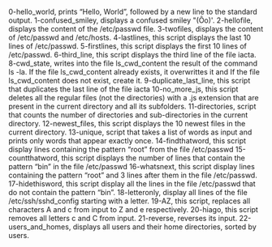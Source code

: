 0-hello_world, prints “Hello, World”, followed by a new line to the standard output.
1-confused_smiley, displays a confused smiley "(Ôo)'.
2-hellofile, displays the content of the /etc/passwd file.
3-twofiles, displays the content of /etc/passwd and /etc/hosts.
4-lastlines, this script displays the last 10 lines of /etc/passwd.
5-firstlines, this script displays the first 10 lines of /etc/passwd.
6-third_line, this script displays the third line of the file iacta.
8-cwd_state, writes into the file ls_cwd_content the result of the command ls -la. If the file ls_cwd_content already exists, it overwrittes it and If the file ls_cwd_content does not exist, create it.
9-duplicate_last_line, this script that duplicates the last line of the file iacta
10-no_more_js, this script deletes all the regular files (not the directories) with a .js extension that are present in the current directory and all its subfolders.
11-directories, script that counts the number of directories and sub-directories in the current directory.
12-newest_files, this script displays the 10 newest files in the current directory.
13-unique, script that takes a list of words as input and prints only words that appear exactly once.
14-findthatword, this script display lines containing the pattern “root” from the file /etc/passwd
15-countthatword, this script displays the number of lines that contain the pattern “bin” in the file /etc/passwd
16-whatsnext, this script display lines containing the pattern “root” and 3 lines after them in the file /etc/passwd.
17-hidethisword, this script display all the lines in the file /etc/passwd that do not contain the pattern “bin”.
18-letteronly, display all lines of the file /etc/ssh/sshd_config starting with a letter.
19-AZ, this script, replaces all characters A and c from input to Z and e respectively.
20-hiago, this script removes all letters c and C from input.
21-reverse, reverses its input.
22-users_and_homes, displays all users and their home directories, sorted by users.